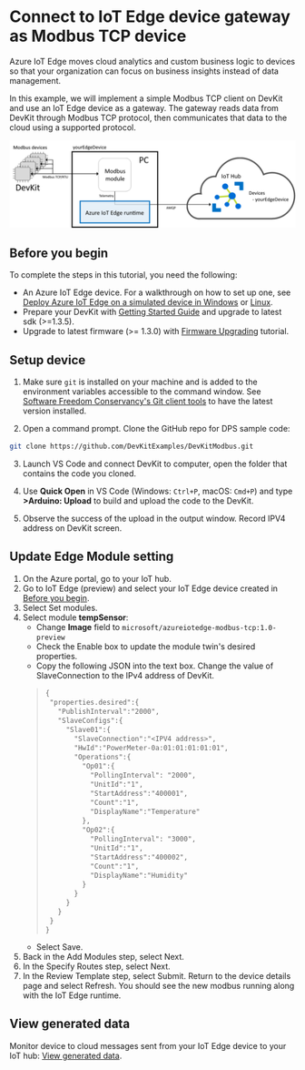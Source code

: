 # Connect to IoT Edge device gateway as Modbus TCP device

Azure IoT Edge moves cloud analytics and custom business logic to devices so that your organization can focus on business insights instead of data management.

In this example, we will implement a simple Modbus TCP client on DevKit and use an IoT Edge device as a gateway. The gateway reads data from DevKit through Modbus TCP protocol, then communicates that data to the cloud using a supported protocol.

![Modbus TCP Client - IoT Edge device - Cloud](screenshots/flow.png)


## Before you begin

To complete the steps in this tutorial, you need the following:

* An Azure IoT Edge device. For a walkthrough on how to set up one, see [Deploy Azure IoT Edge on a simulated device in Windows](https://docs.microsoft.com/en-us/azure/iot-edge/tutorial-simulate-device-windows) or [Linux](https://docs.microsoft.com/en-us/azure/iot-edge/tutorial-simulate-device-linux).
* Prepare your DevKit with [Getting Started Guide](https://microsoft.github.io/azure-iot-developer-kit/docs/get-started/) and upgrade to latest sdk (>=1.3.5).
* Upgrade to latest firmware (>= 1.3.0) with [Firmware Upgrading](https://microsoft.github.io/azure-iot-developer-kit/docs/firmware-upgrading/) tutorial.

## Setup device

1. Make sure `git` is installed on your machine and is added to the environment variables accessible to the command window. See [Software Freedom Conservancy's Git client tools](https://git-scm.com/download/) to have the latest version installed.

2. Open a command prompt. Clone the GitHub repo for DPS sample code:
  ```bash
  git clone https://github.com/DevKitExamples/DevKitModbus.git
  ```

3. Launch VS Code and connect DevKit to computer, open the folder that contains the code you cloned.

4. Use **Quick Open** in VS Code (Windows: `Ctrl+P`, macOS: `Cmd+P`) and type **>Arduino: Upload** to build and upload the code to the DevKit.

5. Observe the success of the upload in the output window. Record IPV4 address on DevKit screen.

## Update Edge Module setting

1. On the Azure portal, go to your IoT hub.
2. Go to IoT Edge (preview) and select your IoT Edge device created in [Before you begin](#before-you-begin).
3. Select Set modules.
4. Select module **tempSensor**:
    * Change **Image** field to `microsoft/azureiotedge-modbus-tcp:1.0-preview`
    * Check the Enable box to update the module twin's desired properties.
    * Copy the following JSON into the text box. Change the value of SlaveConnection to the IPv4 address of DevKit.
    >```
    >{
    >  "properties.desired":{  
    >    "PublishInterval":"2000",
    >    "SlaveConfigs":{  
    >      "Slave01":{  
    >        "SlaveConnection":"<IPV4 address>",
    >        "HwId":"PowerMeter-0a:01:01:01:01:01",
    >        "Operations":{
    >          "Op01":{  
    >            "PollingInterval": "2000",
    >            "UnitId":"1",
    >            "StartAddress":"400001",
    >            "Count":"1",
    >            "DisplayName":"Temperature"
    >          },
    >          "Op02":{  
    >            "PollingInterval": "3000",
    >            "UnitId":"1",
    >            "StartAddress":"400002",
    >            "Count":"1",
    >            "DisplayName":"Humidity"
    >          }
    >        }
    >      }
    >    }
    >  }
    >}
    * Select Save.
5. Back in the Add Modules step, select Next.
6. In the Specify Routes step, select Next.
7. In the Review Template step, select Submit. 
Return to the device details page and select Refresh. You should see the new modbus running along with the IoT Edge runtime.

## View generated data
Monitor device to cloud messages sent from your IoT Edge device to your IoT hub: [View generated data](https://docs.microsoft.com/en-us/azure/iot-edge/tutorial-python-module#view-generated-data).